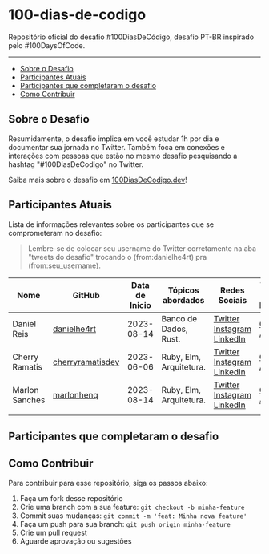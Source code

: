 # 100-dias-de-codigo

Repositório oficial do desafio #100DiasDeCódigo, desafio PT-BR inspirado pelo #100DaysOfCode. 

----
  - [Sobre o Desafio](#sobre-o-desafio)
  - [Participantes Atuais](#participantes-atuais)
  - [Participantes que completaram o desafio](#participantes-que-completaram-o-desafio)
  - [Como Contribuir](#como-contribuir)

## Sobre o Desafio

Resumidamente, o desafio implica em você estudar 1h por dia e documentar sua jornada no Twitter. Também foca em conexões e interações com pessoas que estão no mesmo desafio pesquisando a hashtag "#100DiasDeCodigo" no Twitter.

Saiba mais sobre o desafio em [100DiasDeCodigo.dev](https://100diasdecodigo.dev)!

## Participantes Atuais

Lista de informações relevantes sobre os participantes que se comprometeram no desafio:

> Lembre-se de colocar seu username do Twitter corretamente na aba "tweets do desafio" trocando o (from:danielhe4rt) pra (from:seu_username).

| Nome        | GitHub                                        | Data de Inicio | Tópicos abordados     | Redes Sociais                                                                                                                              | Tweets do Desafio                                                                                               |
|-------------|-----------------------------------------------|----------------|-----------------------|--------------------------------------------------------------------------------------------------------------------------------------------|-----------------------------------------------------------------------------------------------------------------|
| Daniel Reis | [danielhe4rt](https://github.com/danielhe4rt) | 2023-08-14     | Banco de Dados, Rust. | [Twitter](https://twitter.com/danielhe4rt)  [Instagram](https://instagram.com/danielhe4rt) [LinkedIn](https://linkedin.com/in/danielheart) | [Clique Aqui](https://twitter.com/search?q=(from:danielhe4rt)+(%23100diasdecodigo)&src=typed_query&f=live) |
| Cherry Ramatis | [cherryramatisdev](https://github.com/cherryramatisdev) | 2023-06-06     | Ruby, Elm, Arquitetura. | [Twitter](https://twitter.com/cherry_ramatis)  [Instagram](https://instagram.com/cherry.ramatis) [LinkedIn](https://linkedin.com/in/cherryramatis) | [Clique Aqui](https://twitter.com/search?q=(from:cherry_ramatis)+(%23100diasdecodigo)&src=typed_query&f=live) | 
 Marlon Sanches | [marlonhenq](https://github.com/MarlonHenq) | 2023-08-14     | Ruby, Elm, Arquitetura. | [Twitter](https://twitter.com/MarlonHenq)  [Instagram](https://www.instagram.com/marlonhenq/) [LinkedIn](https://www.linkedin.com/in/marlonhenq/) | [Clique Aqui](https://twitter.com/MarlonHenq/status/1691180854607773696) |
|             |                                               |                |                       |                                                                                                                                            |                                                                                                                 |

## Participantes que completaram o desafio

## Como Contribuir

Para contribuir para esse repositório, siga os passos abaixo:

1. Faça um fork desse repositório
2. Crie uma branch com a sua feature: `git checkout -b minha-feature`
3. Commit suas mudanças: `git commit -m 'feat: Minha nova feature'`
4. Faça um push para sua branch: `git push origin minha-feature`
5. Crie um pull request
6. Aguarde aprovação ou sugestões
